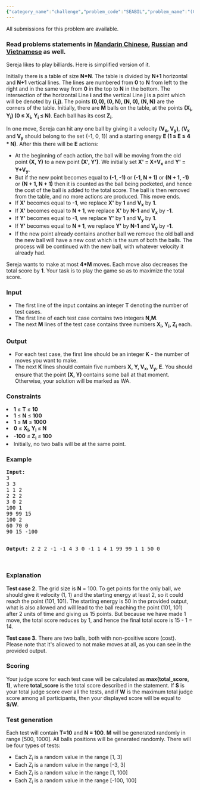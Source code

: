 ```yaml
---
{"category_name":"challenge","problem_code":"SEABIL","problem_name":"(CH) Serejs and Billiards","languages_supported":{"0":"C","1":"CPP14","2":"JAVA","3":"PYTH","4":"PYTH 3.5","5":"PYPY","6":"CS2","7":"PAS fpc","8":"PAS gpc","9":"RUBY","10":"PHP","11":"GO","12":"NODEJS","13":"HASK","14":"SCALA","15":"D","16":"PERL","17":"FORT","18":"WSPC","19":"ADA","20":"CAML","21":"ICK","22":"BF","23":"ASM","24":"CLPS","25":"PRLG","26":"ICON","27":"SCM qobi","28":"PIKE","29":"ST","30":"NICE","31":"LUA","32":"BASH","33":"NEM","34":"LISP sbcl","35":"LISP clisp","36":"SCM guile","37":"JS","38":"ERL","39":"TCL","40":"PERL6","41":"TEXT","42":"SCM chicken","43":"CLOJ","44":"FS"},"max_timelimit":1,"source_sizelimit":50000,"problem_author":"sereja","problem_tester":null,"date_added":"7-10-2016","tags":{"0":"april17","1":"challenge","2":"sereja"},"time":{"view_start_date":1492421400,"submit_start_date":1492421400,"visible_start_date":1492421400,"end_date":1735669800},"is_direct_submittable":false,"layout":"problem"}
---
```

<span class="solution-visible-txt">All submissions for this problem are available.</span><h3> Read problems statements in <a target="_blank" href="http://www.codechef.com/download/translated/APRIL17/mandarin/SEABIL.pdf">Mandarin Chinese</a>, <a target="_blank" href="http://www.codechef.com/download/translated/APRIL17/russian/SEABIL.pdf">Russian</a> and <a target="_blank" href="http://www.codechef.com/download/translated/APRIL17/vietnamese/SEABIL.pdf">Vietnamese</a> as well.</h3>

Sereja likes to play billiards. Here is simplified version of it.
<p> </p>
Initially there is a table of size <b>N*N</b>. The table is divided by <b>N+1</b> horizontal and <b>N+1</b> vertical lines. The lines are numbered from <b>0</b>  to <b>N</b> from left to the right and in the same way from <b>0</b> in the top to <b>N</b> in the bottom. The intersection of the horizontal Line <b>i</b> and the vertical Line <b>j</b> is a point which will be denoted by <b>(i,j)</b>. The points <b>(0,0), (0, N), (N, 0), (N, N)</b> are the corners of the table. Initially, there are <b>M</b> balls on the table, at the points <b>(X<sub>i</sub>, Y<sub>i</sub>) (0 ≤ X<sub>i</sub>, Y<sub>i</sub> ≤ N)</b>. Each ball has its cost <b>Z<sub>i</sub></b>. 
<p></p>
In one move, Sereja can hit any one ball by giving it a velocity <b>(V<sub>x</sub>, V<sub>y</sub>)</b>, (<b>V<sub>x</sub></b> and <b>V<sub>y</sub></b> should belong to the set {-1, 0, 1}) and a starting energy <b>E (1 ≤ E ≤ 4 * N)</b>. After this there will be <b>E</b> actions:
<ul>
<li>At the beginning of each action, the ball will be moving from the old point <b>(X, Y)</b> to a new point <b>(X', Y')</b>. We initially set <b>X' = X+V<sub>x</sub></b> and <b>Y' = Y+V<sub>y</sub></b>.</li>
<li>But if the new point becomes equal to <b>(-1, -1)</b> or <b>(-1, N + 1)</b> or <b>(N + 1, -1)</b> or <b>(N + 1, N + 1)</b> then it is counted as the ball being pocketed, and hence the cost of the ball is added to the total score. The ball is then removed from the table, and no more actions are produced. This move ends.</li>
<li>If <b>X'</b> becomes equal to <b>-1</b>, we replace <b>X'</b> by <b>1</b> and <b>V<sub>x</sub></b> by <b>1</b>.</li>
<li>If <b>X'</b> becomes equal to <b>N + 1</b>, we replace <b>X'</b> by <b>N-1</b> and <b>V<sub>x</sub></b> by <b>-1</b>.</li>
<li>If <b>Y'</b> becomes equal to <b>-1</b>, we replace <b>Y'</b> by <b>1</b> and <b>V<sub>y</sub></b> by <b>1</b>.</li>
<li>If <b>Y'</b> becomes equal to <b>N + 1</b>, we replace <b>Y'</b> by <b>N-1</b> and <b>V<sub>y</sub></b> by <b>-1</b>.</li>
<li>If the new point already contains another ball we remove the old ball and the new ball will have a new cost which is the sum of both the balls. The process will be continued with the new ball, with whatever velocity it already had.</li>
</ul>
Sereja wants to make at most <b>4*M</b> moves. Each move also decreases the total score by <b>1</b>. Your task is to play the game so as to maximize the total score.
<p> </p>



<h3>Input</h3>
<ul>
<li>The first line of the input contains an integer <b>T</b> denoting the number of test cases.</li>
<li>The first line of each test case contains two integers <b>N,M</b>.</li>
<li>The next <b>M</b> lines of the test case contains three numbers <b>X<sub>i</sub>, Y<sub>i</sub>, Z<sub>i</sub></b> each.</li>
</ul>
<p> </p>

<h3>Output</h3>
<ul>
<li>For each test case, the first line should be an integer <b>K</b> - the number of moves you want to make.</li>
<li>The next <b>K</b> lines should contain five numbers <b>X, Y, V<sub>x</sub>, V<sub>y</sub>, E</b>. You should ensure that the point <b>(X, Y)</b> contains some ball at that moment. Otherwise, your solution will be marked as WA.</li>
</ul> 
<p> </p>

<h3>Constraints</h3>
<li><b>1</b> ≤ <b>T</b> ≤ <b>10</b></li>
<li><b>1</b> ≤ <b>N</b> ≤ <b>100</b></li>
<li><b>1</b> ≤ <b>M</b> ≤ <b>1000</b></li>
<li><b>0</b> ≤ <b> X<sub>i</sub>, Y<sub>i</sub> </b> ≤ <b>N</b></li>
<li><b>-100</b> ≤ <b> Z<sub>i</sub> </b> ≤ <b>100</b></li>
<li>Initially, no two balls will be at the same point.</li>
</ul>
<p> </p>
<h3>Example</h3>
<pre><b>Input:</b>
3
3 3
1 1 2
2 2 2
3 0 2
100 1
99 99 15
100 2
60 70 0
90 15 -100

<b>Output:</b>
2
2 2 -1 -1 4
3 0 -1 1 4
1
99 99 1 1 50
0


</pre>

<h3>Explanation</h3>

<p><b>Test case 2.</b> The grid size is <b>N</b> = 100. To get points for the only ball, we should give it velocity (1, 1) and the starting energy at least 2, so it could reach the point (101, 101). The starting energy is 50 in the provided output, what is also allowed and will lead to the ball reaching the point (101, 101) after 2 units of time and giving us 15 points. But because we have made 1 move, the total score reduces by 1, and hence the final total score is 15 - 1 = 14.</p> 

<p><b>Test case 3.</b> There are two balls, both with non-positive score (cost). Please note that it's allowed to not make moves at all, as you can see in the provided output.</p>

<h3>Scoring</h3>
Your judge score for each test case will be calculated as <b>max(total_score, 1)</b>, where <b>total_score</b> is the total score described in the statement. 
If <b>S</b> is your total judge score over all the tests, and if <b>W</b> is the maximum total judge score among all participants, then your displayed score will be equal to <b>S/W</b>.
<p></p>
<h3>Test generation</h3>
Each test will contain <b>T=10</b> and <b>N = 100</b>. <b>M</b> will be generated randomly in range [500, 1000]. All balls positions will be generated randomly. There will be four types of tests:
<ul>
<li>Each Z<sub>i</sub> is a random value in the range [1, 3]</li>
<li>Each Z<sub>i</sub> is a random value in the range [-3, 3]</li>
<li>Each Z<sub>i</sub> is a random value in the range [1, 100]</li>
<li>Each Z<sub>i</sub> is a random value in the range [-100, 100]</li>
</ul>
<p></p>